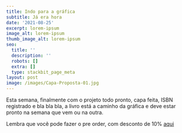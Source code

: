 ```yaml
---
title: Indo para a gráfica
subtitle: Já era hora
date: '2021-08-25'
excerpt: lorem-ipsum
image_alt: lorem-ipsum
thumb_image_alt: lorem-ipsum
seo:
  title: ''
  description: ''
  robots: []
  extra: []
  type: stackbit_page_meta
layout: post
image: /images/Capa-Proposta-01.jpg
---
```

Esta semana, finalmente com o projeto todo pronto, capa feita, ISBN registrado e bla bla bla, a livro está a caminho da gráfica e deve estar pronto na semana que vem ou na outra.

Lembra que você pode fazer o pre order, com desconto de 10% [aqui](http://example.com/pre-order)
